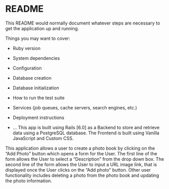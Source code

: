 # README

This README would normally document whatever steps are necessary to get the
application up and running.

Things you may want to cover:

* Ruby version

* System dependencies

* Configuration

* Database creation

* Database initialization

* How to run the test suite

* Services (job queues, cache servers, search engines, etc.)

* Deployment instructions

* ...
This app is built using Rails [6.0] as a Backend to store and retrieve data using a PostgreSQL database. The Frontend is built using Vanilla JavaScript and Custom CSS. 

This application allows a user to create a photo book by clicking on the “Add Photo” button which opens a form for the User. The first line of the form allows the User to select a “Description” from the drop down box. The second line of the form allows the User to input a URL image link, that is displayed once the User clicks on the “Add  photo” button. Other user functionality includes deleting a photo from the photo book and updating the photo information. 